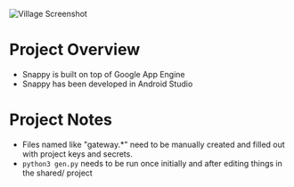 ![Village Screenshot](https://lh3.googleusercontent.com/CaHQrKG7odam96KPp2V1EhQETfhc_joJxhOEbTKAv2VpVSLAa_EcHkuhAqd6-06FKqM=h900-rw)

# Project Overview

* Snappy is built on top of Google App Engine
* Snappy has been developed in Android Studio

# Project Notes

* Files named like "gateway.*" need to be manually created and filled out with project keys and secrets.
* `python3 gen.py` needs to be run once initially and after editing things in the shared/ project
